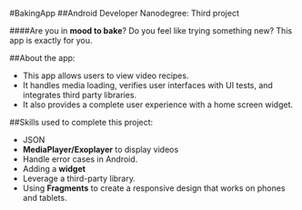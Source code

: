 #BakingApp
##Android Developer Nanodegree: Third project

####Are you in **mood to bake**? Do you feel like trying something new? This app is exactly for you. 

##About the app:
+ This app allows users to view video recipes.  
+ It handles media loading, verifies user interfaces with UI tests, and integrates third party libraries. 
+ It also provides a complete user experience with a home screen widget.

##Skills used to complete this project:
+ JSON
+ **MediaPlayer/Exoplayer** to display videos
+ Handle error cases in Android.
+ Adding a **widget** 
+ Leverage a third-party library.
+ Using **Fragments** to create a responsive design that works on phones and tablets.

